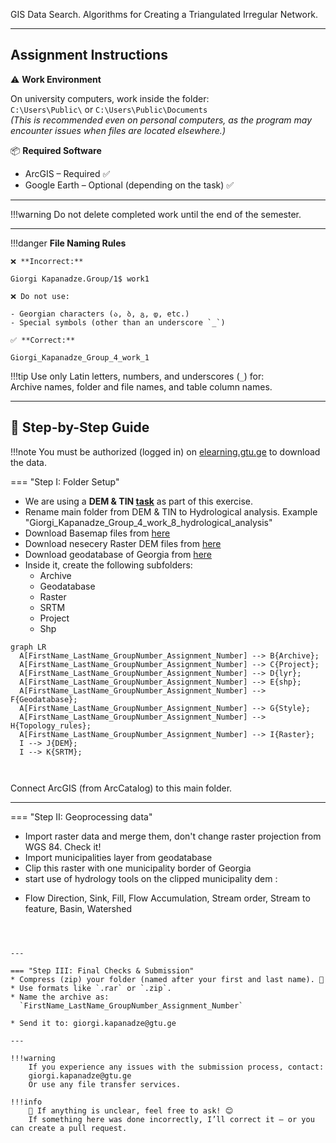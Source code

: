 GIS Data Search. Algorithms for Creating a Triangulated Irregular Network.


---
## Assignment Instructions

⚠️ **Work Environment**

On university computers, work inside the folder:  
`C:\Users\Public\` or `C:\Users\Public\Documents`  
*(This is recommended even on personal computers, as the program may encounter issues when files are located elsewhere.)*

📦 **Required Software**

* ArcGIS – Required ✅  
* Google Earth – Optional (depending on the task) ✅  

---

!!!warning
    Do not delete completed work until the end of the semester.
    
---

!!!danger 
    **File Naming Rules**

    ❌ **Incorrect:**  

    Giorgi Kapanadze.Group/1$ work1  

    ❌ Do not use:

    - Georgian characters (ა, ბ, გ, დ, etc.)  
    - Special symbols (other than an underscore `_`)

    ✅ **Correct:**

    Giorgi_Kapanadze_Group_4_work_1  

!!!tip
    Use only Latin letters, numbers, and underscores (`_`) for:  
    Archive names, folder and file names, and table column names.

---

## 📘 Step-by-Step Guide

!!!note
    You must be authorized (logged in) on [elearning.gtu.ge](https://elearning.gtu.ge) to download the data.

=== "Step I: Folder Setup"
* We are using a **DEM & TIN [task](https://ezdanapak.github.io/GTU-GIS/ICS_GIS/Lab/DEM_TIN/)** as part of this exercise.
* Rename main folder from DEM & TIN to Hydrological analysis. Example "Giorgi_Kapanadze_Group_4_work_8_hydrological_analysis" <br>
* Download Basemap files from [here](https://elearning.gtu.ge/pluginfile.php/572869/mod_folder/content/0/Basemaps_lyr.zip?forcedownload=1)
* Download nesecery Raster DEM files from [here](https://elearning.gtu.ge/pluginfile.php/572869/mod_folder/content/0/SRTM.zip?forcedownload=1)
* Download geodatabase of Georgia from [here](https://elearning.gtu.ge/pluginfile.php/572869/mod_folder/content/0/Georgia.gdb.rar?forcedownload=1)
* Inside it, create the following subfolders:  
  - Archive
  - Geodatabase
  - Raster  
  - SRTM
  - Project
  - Shp
  

``` mermaid
graph LR
  A[FirstName_LastName_GroupNumber_Assignment_Number] --> B{Archive};
  A[FirstName_LastName_GroupNumber_Assignment_Number] --> C{Project};
  A[FirstName_LastName_GroupNumber_Assignment_Number] --> D{lyr};
  A[FirstName_LastName_GroupNumber_Assignment_Number] --> E{shp};
  A[FirstName_LastName_GroupNumber_Assignment_Number] --> F{Geodatabase};
  A[FirstName_LastName_GroupNumber_Assignment_Number] --> G{Style};
  A[FirstName_LastName_GroupNumber_Assignment_Number] --> H{Topology_rules};
  A[FirstName_LastName_GroupNumber_Assignment_Number] --> I{Raster};
  I --> J{DEM};
  I --> K{SRTM};
  
 
```

Connect ArcGIS (from ArcCatalog) to this main folder.

---


=== "Step II: Geoprocessing data"
* Import raster data and merge them, don't change raster projection from WGS 84. Check it!
* Import municipalities layer from geodatabase
* Clip this raster with one municipality border of Georgia
* start use of hydrology tools on the clipped municipality dem :
 - Flow Direction, Sink, Fill, Flow Accumulation, Stream order, Stream to feature, Basin, Watershed
 

```



---

=== "Step III: Final Checks & Submission"
* Compress (zip) your folder (named after your first and last name). 💾
* Use formats like `.rar` or `.zip`.
* Name the archive as:  
  `FirstName_LastName_GroupNumber_Assignment_Number`

* Send it to: giorgi.kapanadze@gtu.ge

---

!!!warning
    If you experience any issues with the submission process, contact:  
    giorgi.kapanadze@gtu.ge  
    Or use any file transfer services.

!!!info
    📌 If anything is unclear, feel free to ask! 😊  
    If something here was done incorrectly, I’ll correct it — or you can create a pull request.  
